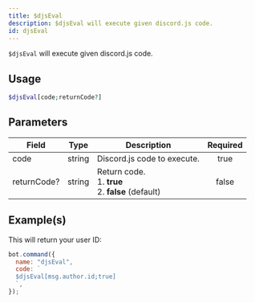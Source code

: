 ```yaml
---
title: $djsEval
description: $djsEval will execute given discord.js code.
id: djsEval
---
```


`$djsEval` will execute given discord.js code.

## Usage

```php
$djsEval[code;returnCode?]
```

## Parameters

| Field       | Type   | Description                                                   | Required |
| ----------- | ------ | ------------------------------------------------------------- | :------: |
| code        | string | Discord.js code to execute.                                   |   true   |
| returnCode? | string | Return code. <br /> 1. **true** <br /> 2. **false** (default) |  false   |

## Example(s)

This will return your user ID:

```javascript
bot.command({
  name: "djsEval",
  code: `
  $djsEval[msg.author.id;true]
  `,
});
```

